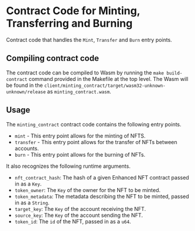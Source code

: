 # Contract Code for Minting, Transferring and Burning

Contract code that handles the `Mint`, `Transfer` and `Burn` entry points. 

## Compiling contract code

The contract code can be compiled to Wasm by running the `make build-contract` command provided in the Makefile at the top level.
The Wasm will be found in the `client/minting_contract/target/wasm32-unknown-unknown/release` as `minting_contract.wasm`.

## Usage

The `minting_contract` contract code contains the following entry points.

* `mint` - This entry point allows for the minting of NFTS.
* `transfer` - This entry point allows for the transfer of NFTs between accounts.
* `burn` - This entry point allows for the burning of NFTs.

It also recognizes the following runtime arguments.

* `nft_contract_hash`: The hash of a given Enhanced NFT contract passed in as a `Key`.
* `token_owner`: The `Key` of the owner for the NFT to be minted.
* `token_metadata`: The metadata describing the NFT to be minted, passed in as a `String`.
* `target_key`: The `Key` of the account receiving the NFT. 
* `source_key`: The `Key` of the account sending the NFT.
* `token_id`: The `id` of the NFT, passed in as a `u64`.